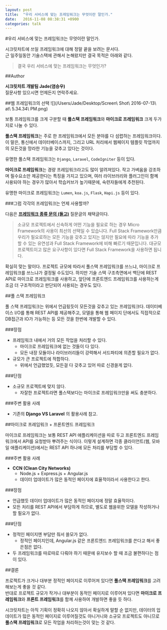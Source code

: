 ```yaml
---
layout: post
title:  "우리 서비스에 맞는 프레임워크는 무엇이란 말인가."
date:   2016-11-08 08:38:31 +0900
categories: talk
---
```



#우리 서비스에 맞는 프레임워크는 무엇이란 말인가.

시크릿차트에 쓰일 프레임워크에 대해 정말 끝을 보려는 문서다.<br>
근 일주일동안 기술스택에 관해서 논해왔지만 결국 목적은 아래와 같다.
>결국 우리 서비스에 맞는 프레임워크는 무엇인가?


##Author

**시크릿차트 개발팀 Jade(염승우)**<br>
질문사항 있으시면 언제든지  연락주세요.

##웹 프레임워크의 선택
![](/Users/Jade/Desktop/Screen\ Shot\ 2016-07-13\ at\ 5.34.34\ PM.png)

보통 프레임워크를 크게 구분할 때 **풀스택 프레임워크**와 **마이크로 프레임워크** 크게 두가지로 나눌 수 있다.

**풀스택 프레임워크**는 주로 한 프레임워크에서 모든 분야를 다 섬렵하는 프레임워크이다. 이 말은, 통신에서 데이터베이스까지, 그리고 URL 처리에서 웹페이지 템플릿 작업까지의 모든것을 망라한 기능을 갖추고 있다는 것이다.

유명한 풀스택 프레임워크는 `Django`, `Laravel`, `CodeIgniter` 등이 있다.

**마이크로 프레임워크**는 경량 프레임워크라고도 많이 알려져있다. 작고 가벼움을 강조하며 필수요소만 제공한다는 특징을 가지고 있으며, 여러 라이브러리와 플러그인이 함꼐 사용되야 하는 경우가 많아서 학습커브가 높기때문에, 숙련자들에게 추천된다.

유명한 마이크로 프레임워크는 `Lumen`, `koa.js`, `Flask`, `Hapi.js` 등이 있다.

###그럼 각각의 프레임워크는 언제 사용할까?

다음은 **[프레임워크 종류 문의 (돌고)](http://dolgo.net/%ED%94%84%EB%A0%88%EC%9E%84%EC%9B%8C%ED%81%AC/questions/57)** 질문글의 채택글이다.

>소규모 프로젝트에서 신속하게 어떤 기능을 필요로 하는 경우 Micro Framework의 사용이 최선의 선택일 수 있습니다. Full Stack Framework만큼 우리가 필요로하는 모든 기능을 갖추고 있지는 않지만 필요에 따라 기능을 추가할 수 있는 유연성과 Full Stack Framework에 비해 빠르기 때문입니다. 대규모 프로젝트이고 많은 요구사항이 있다면 Full Stack Framework을 사용하면 됩니다.

확실히 맞는 말이다. 프로젝트 규모에 따라서 풀스택 프레임워크를 쓰느냐, 마이크로 프레임워크를 쓰느냐가 결정될 수도있다. 하지만 기술 스택 구조측면에서 백단에 REST API로 마이크로 프레임워크를 사용하고, 앞단에 프론트엔드 프레임워크를 사용하는게 조금 더 구조적이라고 판단되어 사용되는 경우도 있다.

##풀 스택 프레임워크

풀 스택 프레임워크는 위에서 언급됬듯이 모든것을 갖추고 있는 프레임워크다. 데이터베이스 I/O를 통해 REST API를 제공해주고, 모델을 통해 웹 페이지 단에서도 직접적으로 DB접근과 IO가 가능하는 등 모든 것을 한번에 개발할 수 있다.

###장점

 - 프레임워크 내에서 거의 모든 작업을 처리할 수 있다.
	 - 마이크로 프레임워크에 없는 것들이 다 있다.
	 - 모든 내장 모듈이나 라이브러리들이 강력해서 서드파티에 의존할 필요가 없다.
 - 규모가 큰 프로젝트에 적합하다.
	 - 위에서 언급했었듯, 모든걸 다 갖추고 있어 따로 신경쓸게 없다.

###단점

 - 소규모 프로젝트에 맞지 않다.
	 - 자잘한 프로젝트라면 풀스택보다는 마이크로 프레임워크만을 써도 충분하다.

###주변 활용 사례
 - 기존의 **Django VS Laravel** 의 활용사례 참고.

##마이크로 프레임워크 + 프론트엔드 프레임워크

마이크로 프레임워크는 보통 REST API 애플리케이션을 따로 두고 프론트엔드 프레임워크에서 API를 요청받아 뿌려주는 식이다. 이렇게 설계하면 각종 클라이언트(웹, 모바일 애플리케이션)에서는 REST API 하나에 모든 처리를 부담할 수 있다.

###주변 활용 사례
 - **CCN (Clean City Networks)**
	 - Node.js + Express.js + Angular.js
	 - 데이터 업데이트가 많은 동적인 페이지에 효율적이라서 사용한다고 한다.


###장점
 - 언급했듯 데이터 업데이트가 많은 동적인 페이지에 정말 효율적이다.
 - 모든 처리를 REST API에서 부담하게 하므로, 별도로 웹을위한 모델을 작성하거나 할 필요가 없다.
 
###단점
 - 정적인 페이지엔 부담만 줘서 쓸모가 없다.
	- 정적인 페이지인데, Angular.js 같은 프론트엔드 프레임워크를 쓴다고 해서 좋은점은 없다.
 - 두 프레임워크를 따로따로 다뤄야 하기 때문에  유지보수 할 때 조금 불편하다는 점이 있다.
 
##결론

프로젝트가 크거나 대부분 정적인 페이지로 이루어져 있다면 **풀스택 프레임워크**를 고려해보는게 좋을 것 같다.<br>
반대로 프로젝트 규모가 작거나 대부분이 동적인 페이지로 이루어져 있다면 **마이크로 프레임워크**와 **프론트 프레임워크**를 함께 사용하여 개발하면 좋을 듯 하다.

시크릿차트는 아직 기획이 정확히 나오지 않아서 확실하게 말할 순 없지만, 데이터의 업데이트가 많은 동적인 페이지로 이루어질것도 아니거니와 소규모 프로젝트도 아니므로 **풀스택 프레임워크**로 모든 작업을 처리하는것이 맞는 것 같다.

